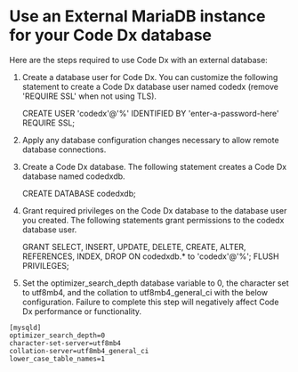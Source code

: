 # Use an External MariaDB instance for your Code Dx database

Here are the steps required to use Code Dx with an external database:

1) Create a database user for Code Dx. You can customize the following statement to create
   a Code Dx database user named codedx (remove 'REQUIRE SSL' when not using TLS).

   CREATE USER 'codedx'@'%' IDENTIFIED BY 'enter-a-password-here' REQUIRE SSL;

2) Apply any database configuration changes necessary to allow remote database connections. 

3) Create a Code Dx database. The following statement creates a Code Dx database named codedxdb.

   CREATE DATABASE codedxdb;

4) Grant required privileges on the Code Dx database to the database user you created. The
   following statements grant permissions to the codedx database user.

   GRANT SELECT, INSERT, UPDATE, DELETE,  CREATE, ALTER, REFERENCES, INDEX, DROP ON codedxdb.* to 'codedx'@'%';
   FLUSH PRIVILEGES;

5) Set the optimizer_search_depth database variable to 0, the character set to utf8mb4, and the collation to
   utf8mb4_general_ci with the below configuration. Failure to complete this step will negatively affect Code Dx
   performance or functionality.

```
[mysqld]
optimizer_search_depth=0
character-set-server=utf8mb4
collation-server=utf8mb4_general_ci
lower_case_table_names=1
```
